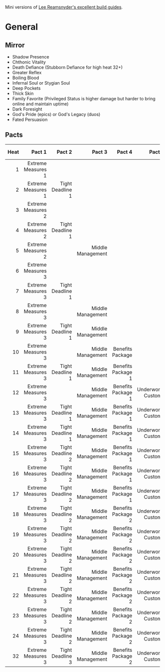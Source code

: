 Mini versions of [Lee Reamsnyder's excellent build guides](https://www.leereamsnyder.com/blog/hades-build-guide).

# General

## Mirror
* Shadow Presence
* Chthonic Vitality
* Death Defiance (Stubborn Defiance for high heat 32+)
* Greater Reflex
* Boiling Blood
* Infernal Soul or Stygian Soul
* Deep Pockets
* Thick Skin
* Family Favorite (Privileged Status is higher damage but harder to bring online and maintain uptime)
* Dark Foresight
* God's Pride (epics) or God's Legacy (duos)
* Fated Persuasion

## Pacts
|Heat|Pact 1|Pact 2|Pact 3|Pact 4|Pact 5|Pact 6|Pact 7|Pact 8|
|---:|---------------:|-------------:|----------------:|---------------:|-----------------:|-------------------:|---------:|--------------:|
| 1  | Extreme Measures 1
| 2  | Extreme Measures 1 | Tight Deadline 1
| 3  | Extreme Measures 2
| 4  | Extreme Measures 2 | Tight Deadline 1 
| 5  | Extreme Measures 2 |   | Middle Management
| 6  | Extreme Measures 3
| 7  | Extreme Measures 3 | Tight Deadline 1
| 8  | Extreme Measures 3 |   | Middle Management
| 9  | Extreme Measures 3 | Tight Deadline 1 | Middle Management
|10  | Extreme Measures 3 |   | Middle Management | Benefits Package
|11  | Extreme Measures 3 | Tight Deadline 1 | Middle Management | Benefits Package 1
|12  | Extreme Measures 3 |   | Middle Management | Benefits Package 1 | Underworld Customs
|13  | Extreme Measures 3 | Tight Deadline 1 | Middle Management | Benefits Package 1 | Underworld Customs
|14  | Extreme Measures 3 | Tight Deadline 1 | Middle Management | Benefits Package 1 | Underworld Customs | Hard Labor 1
|15  | Extreme Measures 3 | Tight Deadline 2 | Middle Management | Benefits Package 1 | Underworld Customs
|16  | Extreme Measures 3 | Tight Deadline 2 | Middle Management | Benefits Package 1 | Underworld Customs | Hard Labor 1
|17  | Extreme Measures 3 | Tight Deadline 2 | Middle Management | Benefits Package 1 | Underworld Customs | Hard Labor 1 | Convenience Fee 1
|18  | Extreme Measures 3 | Tight Deadline 2 | Middle Management | Benefits Package 2 | Underworld Customs
|19  | Extreme Measures 3 | Tight Deadline 2 | Middle Management | Benefits Package 2 | Underworld Customs | Hard Labor 1
|20  | Extreme Measures 3 | Tight Deadline 2 | Middle Management | Benefits Package 2 | Underworld Customs | Hard Labor 1 | Convenience Fee 1
|21  | Extreme Measures 3 | Tight Deadline 2 | Middle Management | Benefits Package 2 | Underworld Customs | Hard Labor 1 | Convenience Fee 1 | Jury Summons 1
|22  | Extreme Measures 3 | Tight Deadline 2 | Middle Management | Benefits Package 2 | Underworld Customs |   |   | Lasting Consequences 4
|23  | Extreme Measures 3 | Tight Deadline 2 | Middle Management | Benefits Package 2 | Underworld Customs | Hard Labor 1 |   | Lasting Consequences 4
|24  | Extreme Measures 3 | Tight Deadline 2 | Middle Management | Benefits Package 2 | Underworld Customs | Hard Labor 1 | Convenience Fee 1 | Lasting Consequences 4
|32  | Extreme Measures 3 | Tight Deadline 3 | Middle Management | Benefits Package 2 | Underworld Customs | Hard Labor 1 | Forced Overtime 2 | Lasting Consequences 4
